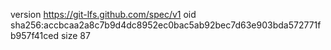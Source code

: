 version https://git-lfs.github.com/spec/v1
oid sha256:accbcaa2a8c7b9d4dc8952ec0bac5ab92bec7d63e903bda572771fb957f41ced
size 87
